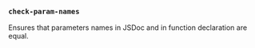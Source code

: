 ### `check-param-names`

Ensures that parameters names in JSDoc and in function declaration are equal.

<!-- assertions checkParamNames -->
